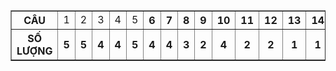 <table border="1" cellpadding="5" cellspacing="5">

   <tr>
     <th><b>CÂU</b></th>
     <td>1</td>
     <td>2</th>
     <td>3</th>
     <td>4</th>
     <td>5</th>
     <th>6</th>
     <th>7</th>
     <th>8</th>
     <th>9</th>
     <th>10</th>
     <th>11</th>
     <th>12</th>
     <th>13</th>
     <th>14</th>
     <th>15</th>
   </tr>
   
   <tr>
     <th><b>SỐ LƯỢNG</b></th>
     <th>5</th>
     <th>5</th>
     <th>4</th>
     <th>4</th>
     <th>5</th>
     <th>4</th>
     <th>4</th>
     <th>3</th>
     <th>2</th>
     <th>4</th>
     <th>2</th>
     <th>2</th>
     <th>1</th>
     <th>1</th>
     <th>1</th>
   </tr>
</table>
